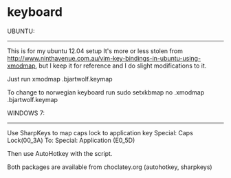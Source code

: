 keyboard
========

UBUNTU:	
*******
This is for my ubuntu 12.04 setup
It's more or less stolen from http://www.ninthavenue.com.au/vim-key-bindings-in-ubuntu-using-xmodmap, but I keep it for reference and I do slight modifications to it.

Just run xmodmap .bjartwolf.keymap

To change to norwegian keyboard run
sudo setxkbmap no
.xmodmap .bjartwolf.keymap

WINDOWS 7:
**********
Use SharpKeys to map caps lock to application key
Special: Caps Lock(00_3A) To: Special: Application (E0_5D)

Then use AutoHotkey with the script.

Both packages are available from choclatey.org (autohotkey, sharpkeys)

